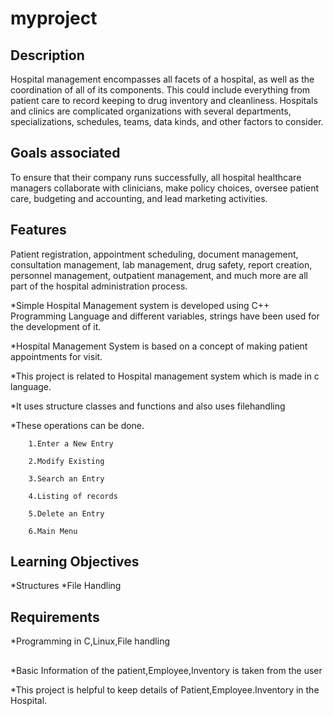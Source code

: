 # myproject
## Description
Hospital management encompasses all facets of a hospital, as well as the coordination of all of its components. This could include everything from patient care to record keeping to drug inventory and cleanliness.
Hospitals and clinics are complicated organizations with several departments, specializations, schedules, teams, data kinds, and other factors to consider.

## Goals associated
To ensure that their company runs successfully, all hospital healthcare managers collaborate with clinicians, make policy choices, oversee patient care, budgeting and accounting, and lead marketing activities.

## Features
Patient registration, appointment scheduling, document management, consultation management, lab management, drug safety, report creation, personnel management, outpatient management, and much more are all part of the hospital administration process.

*Simple Hospital Management system is developed using C++ Programming Language and different variables, strings have been used for the development of it.

*Hospital Management System is based on a concept of making patient appointments for visit.

*This project is related to Hospital management system which is made in c language.

*It uses structure classes and functions and also uses filehandling

*These operations can be done. 

        1.Enter a New Entry

        2.Modify Existing
         
        3.Search an Entry
        
        4.Listing of records
        
        5.Delete an Entry
        
        6.Main Menu
        
## Learning Objectives
*Structures 
*File Handling

## Requirements
*Programming in C,Linux,File handling

##
*Basic Information of the patient,Employee,Inventory is taken from the user

*This project is helpful to keep details of Patient,Employee.Inventory in the Hospital.

